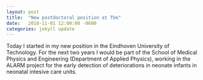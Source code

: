 ```yaml
---
layout: post
title:  "New postdoctoral position at TUe"
date:   2018-11-01 12:00:00 -0600
categories: jekyll update
---
```


Today I started in my new position in the Eindhoven University of Technology. For the next two years I would be part of the School of Medical Physics and Engineering (Department of Applied Physics), working in the ALARM project for the early detection of deteriorations in neonate infants in neonatal intesive care units.


